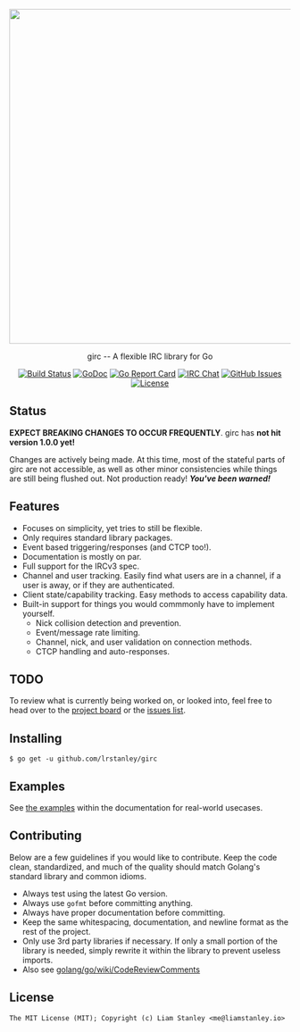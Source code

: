 <p align="center"><a href="https://godoc.org/github.com/lrstanley/girc"><img  width="600" src="https://i.imgur.com/Wh6otgh.png"></a></p>
<p align="center">girc -- A flexible IRC library for Go</p>
<p align="center">
  <a href="https://travis-ci.org/lrstanley/girc"><img src="https://travis-ci.org/lrstanley/girc.svg?branch=master" alt="Build Status"></a>
  <a href="https://godoc.org/github.com/lrstanley/girc"><img src="https://godoc.org/github.com/lrstanley/girc?status.png" alt="GoDoc"></a>
  <a href="https://goreportcard.com/report/github.com/lrstanley/girc"><img src="https://goreportcard.com/badge/github.com/lrstanley/girc" alt="Go Report Card"></a>
  <a href="http://byteirc.org/channel/L"><img src="https://img.shields.io/badge/ByteIRC-%23L-blue.svg" alt="IRC Chat"></a>
  <a href="https://github.com/lrstanley/girc/issues"><img src="https://img.shields.io/github/issues/lrstanley/girc.svg" alt="GitHub Issues"></a>
  <a href="https://raw.githubusercontent.com/lrstanley/girc/master/LICENSE"><img src="https://img.shields.io/github/license/lrstanley/girc.svg" alt="License"></a>
</p>

## Status

**EXPECT BREAKING CHANGES TO OCCUR FREQUENTLY**. girc has **not hit version
1.0.0 yet!**

Changes are actively being made. At this time, most of the stateful parts of
girc are not accessible, as well as other minor consistencies while things
are still being flushed out. Not production ready! **_You've been warned!_**

## Features

- Focuses on simplicity, yet tries to still be flexible.
- Only requires standard library packages.
- Event based triggering/responses (and CTCP too!).
- Documentation is mostly on par.
- Full support for the IRCv3 spec.
- Channel and user tracking. Easily find what users are in a channel, if a
  user is away, or if they are authenticated.
- Client state/capability tracking. Easy methods to access capability data.
- Built-in support for things you would commmonly have to implement yourself.
  - Nick collision detection and prevention.
  - Event/message rate limiting.
  - Channel, nick, and user validation on connection methods.
  - CTCP handling and auto-responses.

## TODO

To review what is currently being worked on, or looked into, feel free to head
over to the [project board](https://github.com/lrstanley/girc/projects/1) or
the [issues list](https://github.com/lrstanley/girc/issues).

## Installing

    $ go get -u github.com/lrstanley/girc

## Examples

See [the examples](https://godoc.org/github.com/lrstanley/girc#example-package)
within the documentation for real-world usecases.

## Contributing

Below are a few guidelines if you would like to contribute. Keep the code
clean, standardized, and much of the quality should match Golang's standard
library and common idioms.

   * Always test using the latest Go version.
   * Always use `gofmt` before committing anything.
   * Always have proper documentation before committing.
   * Keep the same whitespacing, documentation, and newline format as the
     rest of the project.
   * Only use 3rd party libraries if necessary. If only a small portion of
     the library is needed, simply rewrite it within the library to prevent
     useless imports.
   * Also see [golang/go/wiki/CodeReviewComments](https://github.com/golang/go/wiki/CodeReviewComments)

## License

```
The MIT License (MIT); Copyright (c) Liam Stanley <me@liamstanley.io>
```
